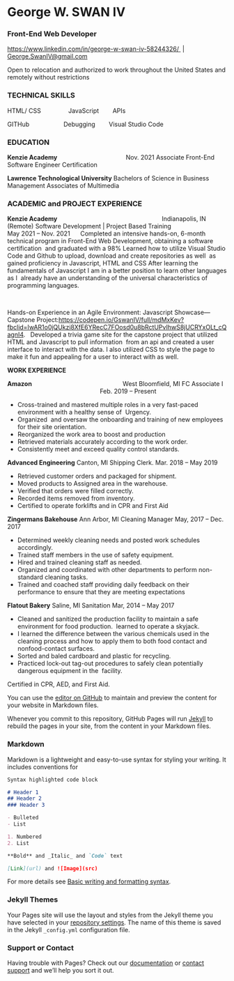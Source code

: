 # George W. SWAN IV 
### Front-End Web Developer 

https://www.linkedin.com/in/george-w-swan-iv-58244326/  | George.SwanIV@gmail.com 

Open to relocation and authorized to work throughout the United States and remotely without restrictions

### TECHNICAL SKILLS
HTML/ CSS                JavaScript        APIs    

GITHub                    Debugging        Visual Studio Code

### EDUCATION

**Kenzie Academy**                                        Nov. 2021
Associate Front-End Software Engineer Certification


**Lawrence Technological University**
Bachelors of Science in Business Management Associates of Multimedia

### ACADEMIC and PROJECT EXPERIENCE

**Kenzie Academy**                                                             Indianapolis, IN (Remote)
Software Development | Project Based Training                           May 2021 – Nov. 2021     
Completed an intensive hands-on, 6-month technical program in Front-End Web Development, obtaining
a software certification  and graduated with a 98%
Learned how to utilize Visual Studio Code and Github to upload, download and create repositories as well 
as gained proficiency in Javascript, HTML and CSS
After learning the fundamentals of Javascript I am in a better position to learn other languages as I 
already have an understanding of the universal characteristics of programming languages.

                     

Hands-on Experience in an Agile Environment:
Javascript Showcase—Capstone Project:https://codepen.io/GswanIV/full/mdMxKev?fbclid=IwAR1o0jQUkzi8XfE6YRecC7FOosd0u8bRctUPvIhwS8jUCRYxOLt_cQagnI4.  
Developed a trivia game site for the capstone project that utilized HTML and Javascript to pull information 
from an api and created a user interface to interact with the data. I also utilized CSS to style the page to make it fun and appealing for a user to interact with as well. 


**WORK EXPERIENCE**   

**Amazon**                                                    
West Bloomfield, MI
FC Associate I                                                       Feb. 2019 – Present

- Cross-trained and mastered multiple roles in a very fast-paced environment with a healthy sense of 
Urgency.
- Organized  and oversaw the onboarding and training of new employees for their site orientation.
- Reorganized the work area to boost and production
- Retrieved materials accurately according to the work order. 
- Consistently meet and exceed quality control standards.

**Advanced Engineering**
Canton, MI
Shipping Clerk.    Mar. 2018 – May 2019

- Retrieved customer orders and packaged for shipment.
- Moved products to Assigned area in the warehouse.
- Verified that orders were filled correctly.
- Recorded items removed from inventory.
- Certified to operate forklifts and in CPR and First Aid 


**Zingermans Bakehouse**
Ann Arbor, MI
Cleaning Manager  May, 2017 – Dec. 2017
-  Determined weekly cleaning needs and posted work schedules accordingly.
-  Trained staff members in the use of safety equipment. 
-  Hired and trained cleaning staff as needed.
-  Organized and coordinated with other departments to perform non-standard cleaning tasks.
-  Trained and coached staff providing daily feedback on their performance to ensure that they are
meeting expectations


**Flatout Bakery**
Saline, MI
Sanitation         Mar, 2014 – May 2017

- Cleaned and sanitized the production facility to maintain a safe environment for food production.  
learned to operate a skyjack.
- I learned the difference between the various chemicals used in the cleaning process and how to
apply them to both food contact and nonfood-contact surfaces.
- Sorted and baled cardboard and plastic for recycling.
- Practiced lock-out tag-out procedures to safely clean potentially dangerous equipment in the 
facility.

Certified in CPR, AED, and First Aid.






You can use the [editor on GitHub](https://github.com/gswaniv/gswan.github.io/edit/main/docs/index.md) to maintain and preview the content for your website in Markdown files.

Whenever you commit to this repository, GitHub Pages will run [Jekyll](https://jekyllrb.com/) to rebuild the pages in your site, from the content in your Markdown files.

### Markdown

Markdown is a lightweight and easy-to-use syntax for styling your writing. It includes conventions for

```markdown
Syntax highlighted code block

# Header 1
## Header 2
### Header 3

- Bulleted
- List

1. Numbered
2. List

**Bold** and _Italic_ and `Code` text

[Link](url) and ![Image](src)
```

For more details see [Basic writing and formatting syntax](https://docs.github.com/en/github/writing-on-github/getting-started-with-writing-and-formatting-on-github/basic-writing-and-formatting-syntax).

### Jekyll Themes

Your Pages site will use the layout and styles from the Jekyll theme you have selected in your [repository settings](https://github.com/gswaniv/gswan.github.io/settings/pages). The name of this theme is saved in the Jekyll `_config.yml` configuration file.

### Support or Contact

Having trouble with Pages? Check out our [documentation](https://docs.github.com/categories/github-pages-basics/) or [contact support](https://support.github.com/contact) and we’ll help you sort it out.
